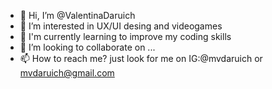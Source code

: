 - 👋 Hi, I’m @ValentinaDaruich
- 👀 I’m interested in UX/UI desing and videogames
- 🌱 I'm currently learning to improve my coding skills
- 💞️ I’m looking to collaborate on ...
- 📫 How to reach me? just look for me on IG:@mvdaruich or mvdaruich@gmail.com

<!---
ValentinaDaruich/ValentinaDaruich is a ✨ special ✨ repository because its `README.md` (this file) appears on your GitHub profile.
You can click the Preview link to take a look at your changes.
--->

